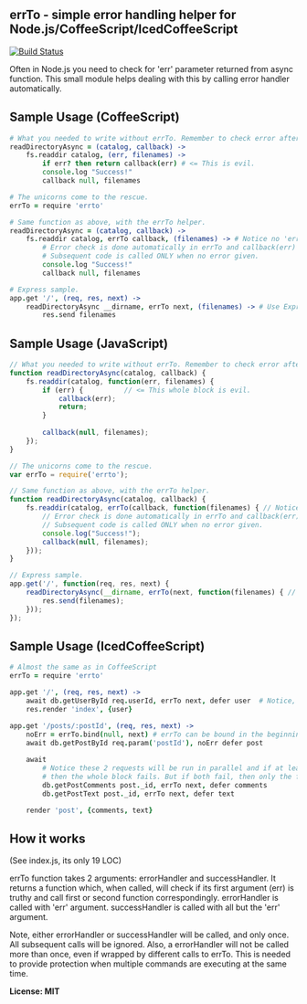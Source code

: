 ## errTo - simple error handling helper for Node.js/CoffeeScript/IcedCoffeeScript

[![Build Status](https://secure.travis-ci.org/ashtuchkin/errTo.png?branch=master)](http://travis-ci.org/ashtuchkin/errTo)

Often in Node.js you need to check for 'err' parameter returned from async function. 
This small module helps dealing with this by calling error handler automatically.

## Sample Usage (CoffeeScript)

```coffeescript
# What you needed to write without errTo. Remember to check error after each and every async call.
readDirectoryAsync = (catalog, callback) ->
    fs.readdir catalog, (err, filenames) ->
        if err? then return callback(err) # <= This is evil.
        console.log "Success!"
        callback null, filenames

# The unicorns come to the rescue.
errTo = require 'errto'

# Same function as above, with the errTo helper.
readDirectoryAsync = (catalog, callback) ->
    fs.readdir catalog, errTo callback, (filenames) -> # Notice no 'err' argument.
        # Error check is done automatically in errTo and callback(err) is called on error.
        # Subsequent code is called ONLY when no error given.
        console.log "Success!"
        callback null, filenames

# Express sample.
app.get '/', (req, res, next) ->
    readDirectoryAsync __dirname, errTo next, (filenames) -> # Use Express error handling by calling next(err)
        res.send filenames
```

## Sample Usage (JavaScript)

```javascript
// What you needed to write without errTo. Remember to check error after each and every async call.
function readDirectoryAsync(catalog, callback) {
    fs.readdir(catalog, function(err, filenames) {
        if (err) {          // <= This whole block is evil.
            callback(err); 
            return;
        }
        
        callback(null, filenames);
    });
}

// The unicorns come to the rescue.
var errTo = require('errto');

// Same function as above, with the errTo helper.
function readDirectoryAsync(catalog, callback) {
    fs.readdir(catalog, errTo(callback, function(filenames) { // Notice no 'err' argument.
        // Error check is done automatically in errTo and callback(err) is called on error.
        // Subsequent code is called ONLY when no error given.
        console.log("Success!");
        callback(null, filenames);
    }));
}

// Express sample.
app.get('/', function(req, res, next) {
    readDirectoryAsync(__dirname, errTo(next, function(filenames) { // Use Express error handling by calling next(err)
        res.send(filenames);
    }));
});
```

## Sample Usage (IcedCoffeeScript)

```coffeescript
# Almost the same as in CoffeeScript
errTo = require 'errto'

app.get '/', (req, res, next) ->
    await db.getUserById req.userId, errTo next, defer user  # Notice, errTo is outside defer.
    res.render 'index', {user}

app.get '/posts/:postId', (req, res, next) ->
    noErr = errTo.bind(null, next) # errTo can be bound in the beginning, using standard JS construct.
    await db.getPostById req.param('postId'), noErr defer post
    
    await
        # Notice these 2 requests will be run in parallel and if at least one of them fails (returns error)
        # then the whole block fails. But if both fail, then only the first error is kept.
        db.getPostComments post._id, errTo next, defer comments
        db.getPostText post._id, errTo next, defer text

    render 'post', {comments, text}
```

## How it works

(See index.js, its only 19 LOC)

errTo function takes 2 arguments: errorHandler and successHandler. It returns a function which, when called,
will check if its first argument (err) is truthy and call first or second function correspondingly. 
errorHandler is called with 'err' argument. successHandler is called with all but the 'err' argument.

Note, either errorHandler or successHandler will be called, and only once. All subsequent calls will be ignored.
Also, a errorHandler will not be called more than once, even if wrapped by different calls to errTo. This is needed
to provide protection when multiple commands are executing at the same time.

**License: MIT**
